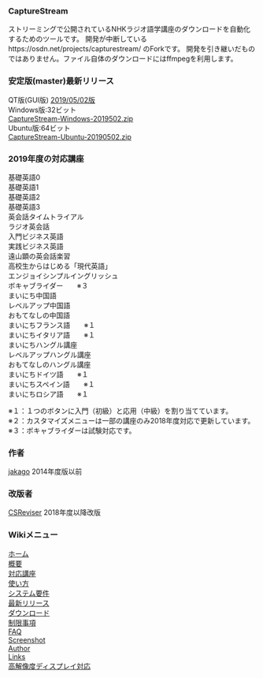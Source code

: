 ### CaptureStream
ストリーミングで公開されているNHKラジオ語学講座のダウンロードを自動化するためのツールです。 開発が中断しているhttps://osdn.net/projects/capturestream/  のForkです。 開発を引き継いだものではありません。ファイル自体のダウンロードにはffmpegを利用します。 

### 安定版(master)最新リリース  
QT版(GUI版)  [2019/05/02版](https://github.com/CSReviser/CaptureStream/releases/tag/20190502)   
Windows版:32ビット   
[CaptureStream-Windows-2019502.zip](https://github.com/CSReviser/CaptureStream/releases/download/20190502/CaptureStream-Windows-20190502.zip)   
Ubuntu版:64ビット  
[CaptureStream-Ubuntu-20190502.zip](https://github.com/CSReviser/CaptureStream/releases/download/20190502/CaptureStream-Ubuntu-20190502.zip)  


### 2019年度の対応講座  
基礎英語0  
基礎英語1  
基礎英語2  
基礎英語3  
英会話タイムトライアル  
ラジオ英会話  
入門ビジネス英語  
実践ビジネス英語  
遠山顕の英会話楽習  
高校生からはじめる「現代英語」  
エンジョイシンプルイングリッシュ    
ボキャブライダー　　※３   
まいにち中国語  
レベルアップ中国語  
おもてなしの中国語  
まいにちフランス語　　※１    
まいにちイタリア語　　※１   
まいにちハングル講座  
レベルアップハングル講座  
おもてなしのハングル講座  
まいにちドイツ語　　※１     
まいにちスペイン語　　※１     
まいにちロシア語　　※１ 

※１：１つのボタンに入門（初級）と応用（中級）を割り当てています。  
※２：カスタマイズメニューは一部の講座のみ2018年度対応で更新しています。    
※３：ボキャブライダーは試験対応です。 


### 作者  
[jakago](https://github.com/jakago) 2014年度版以前  
### 改版者  
[CSReviser](https://github.com/CSReviser) 2018年度以降改版    
    
    
    
### Wikiメニュー
[ホーム](https://github.com/CSReviser/CaptureStream/wiki/CaptureStream)   
[概要](https://github.com/CSReviser/CaptureStream/wiki/%E6%A6%82%E8%A6%81)   
[対応講座](https://github.com/CSReviser/CaptureStream/wiki/%E5%AF%BE%E5%BF%9C%E8%AC%9B%E5%BA%A7)    
[使い方](https://github.com/CSReviser/CaptureStream/wiki/%E4%BD%BF%E3%81%84%E6%96%B9)   
[システム要件](https://github.com/CSReviser/CaptureStream/wiki/%E3%82%B7%E3%82%B9%E3%83%86%E3%83%A0%E8%A6%81%E4%BB%B6)   
[最新リリース](https://github.com/CSReviser/CaptureStream/wiki/%E6%9C%80%E6%96%B0%E3%83%AA%E3%83%AA%E3%83%BC%E3%82%B9)   
[ダウンロード](https://github.com/CSReviser/CaptureStream/wiki/%E3%83%80%E3%82%A6%E3%83%B3%E3%83%AD%E3%83%BC%E3%83%89)   
[制限事項](https://github.com/CSReviser/CaptureStream/wiki/%E5%88%B6%E9%99%90%E4%BA%8B%E9%A0%85)   
[FAQ](https://github.com/CSReviser/CaptureStream/wiki/FAQ)   
[Screenshot](https://github.com/CSReviser/CaptureStream/wiki/スクリーンショット)   
[Author](https://github.com/CSReviser/CaptureStream/wiki/作者・改版者)   
[Links](https://github.com/CSReviser/CaptureStream/wiki/リンク/)   
[高解像度ディスプレイ対応](https://github.com/CSReviser/CaptureStream/wiki/高解像度DPI対応)

